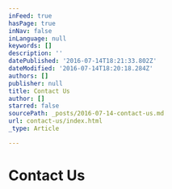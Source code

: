 ```yaml
---
inFeed: true
hasPage: true
inNav: false
inLanguage: null
keywords: []
description: ''
datePublished: '2016-07-14T18:21:33.802Z'
dateModified: '2016-07-14T18:20:18.284Z'
authors: []
publisher: null
title: Contact Us
author: []
starred: false
sourcePath: _posts/2016-07-14-contact-us.md
url: contact-us/index.html
_type: Article

---
```

# Contact Us